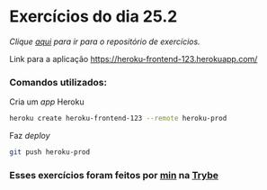 # Exercícios do dia 25.2
_Clique [aqui](https://github.com/JonathanRei5/trybe-exercicios/tree/main/modulo-03-desenvolvimento-back-end/bloco-25-deployment/dia-02-deploy-docker-e-heroku) para ir para o repositório de exercícios._

Link para a aplicação https://heroku-frontend-123.herokuapp.com/

### Comandos utilizados:

Cria um _app_ Heroku
```bash
heroku create heroku-frontend-123 --remote heroku-prod
```

Faz _deploy_
```bash
git push heroku-prod
```

### Esses exercícios foram feitos por [min](https://www.linkedin.com/in/jonathanrei5/) na [Trybe](https://www.betrybe.com/)
